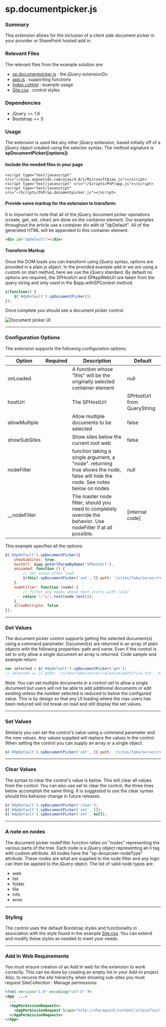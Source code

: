 # sp.documentpicker.js #

### Summary ###

This extension allows for the inclusion of a client side document picker in your provider or SharePoint hosted add in.

### Relevant Files ###

The relevant files from the example solution are:

- [sp.documentpicker.js](Core.JQueryWeb/Scripts/PnP/sp.documentpicker.js) : the jQuery extensionDc
- [app.js](Core.JQueryWeb/Scripts/PnP/app.js) : supporting functions
- [Index.cshtml](Core.JQueryWeb/Views/Home/Index.cshtml) : example usage
- [Site.css](Core.JQueryWeb/Content/Site.css) : control styles

### Dependencies ###

- jQuery >= 1.8
- Bootstrap >= 3

### Usage ###

The extension is used like any other jQuery extension, based initially off of a jQuery object created using the selector syntax. The method signature is **spDocumentPicker([options])**

#### Include the needed files in your page ####

```ASPX
<script type="text/javascript" src="//ajax.aspnetcdn.com/ajax/4.0/1/MicrosoftAjax.js"></script>
<script type="text/javascript" src="~/Scripts/PnP/app.js"></script>
<script type="text/javascript" src="~/Scripts/PnP/sp.documentpicker.js"></script>
```

#### Provide some markup for the extension to transform: ####

It is important to note that all of the jQuery document picker operations (create, get, set, clear) are done on the container element. Our examples throughout the article use a container div with id "dpDefault". All of the generated HTML will be appended to this container element.

```HTML
<div id="dpDefault"></div>
```

#### Transform Markup ####

Once the DOM loads you can transform using jQuery syntax, options are provided in a plain js object. In the provided example add in we are using a custom on start method, here we use the jQuery standard. By default no options are required, the SPHostUrl and SPAppWebUrl are taken from the query string and only used in the $app.withSPContext method.

```JavaScript
$(function() {
    $('#dpDefault').spDocumentPicker();
});
```

Once complete you should see a document picker control.

![Document picker UI](http://i.imgur.com/eBFmjwq.png)

----------

### Configuration Options ###

The extension supports the following configuration options:

**Option** | **Required** | **Description** | **Default**
---- | ---- | ---- | ----
onLoaded |  | A function whose "this" will be the originally selected container element | null
hostUrl |  | The SPHostUrl | SPHostUrl from QueryString
allowMultiple |  | Allow multiple documents to be selected | false
showSubSites |  | Show sites below the current root web | false
nodeFilter |  | function taking a single argument, a "node". returning true shows the node, false will hide the node. See notes below on nodes | null
__nodeFilter |  | The master node filter, should you need to completely override the behavior. Use nodeFilter if at all possible. | [internal code]

This example specifies all the options:

```JavaScript
$('#dpDefault').spDocumentPicker({
    showSubSites: true,
    hostUrl: $app.getUrlParamByName('SPHostUrl'),
    onLoaded: function () {
        // set value after load
        $(this).spDocumentPicker('set', [{ path: '/sites/fake/server/relative/path/file.txt', name: 'File Name' }])
    },
    nodeFilter: function (node) {
        // filter any nodes whose text starts with [a|A]
        return !/^a/i.test(node.text());
    },
    allowMultiple: false
});
```

----------

### Get Values ###

The document picker control supports getting the selected document(s) using a command parameter. Document(s) are returned in an array of plain objects with the following properties: path and name. Even if the control is set to only allow a single document an array is returned. Code sample and example return:

```JavaScript
var selected = $('#dpDefault').spDocumentPicker('get');
// selected == [{ path: '/sites/fake/server/relative/path/file.txt', name: 'File Name' }]
```

Note: You can set multiple documents in a control set to allow a single document but users will not be able to add additional documents or edit existing unless the number selected is reduced to below the configured value. This is by design so that any UI loading where the max users has been reduced will not break on load and still display the set values.

----------

### Set Values ###

Similarly you can set the control's value using a command parameter and the new values. Any values supplied will replace the values in the control. When setting the control you can supply an array or a single object.

```JavaScript
$('#dpDefault').spDocumentPicker('set', [{ path: '/sites/fake/server/relative/path/file.txt', name: 'File Name' }]);
```

----------

### Clear Values ###

The syntax to clear the control's value is below. This will clear all values from the control. You can also use set to clear the control, the three lines below accomplish the same thing. It is suggested to use the clear syntax should this behavior change in future releases.

```JavaScript
$('#dpDefault').spDocumentPicker('clear');
$('#dpDefault').spDocumentPicker('set', []);
$('#dpDefault').spDocumentPicker('set', null);
```

----------

### A note on nodes ###

The document picker nodeFilter function relies on "nodes" representing the various parts of the tree. Each node is a jQuery object representing an li tag with custom attribute. All nodes have the "sp-docpicker-nodeType" attribute. These nodes are what are supplied to the node filter and any logic can then be applied to the jQuery object. The list of valid node types are:

- web
- list
- folder
- file
- info
- error

----------

### Styling ###

The control uses the default Bootstrap styles and functionality in association with the style found in the example [Site.css](Core.JQueryWeb/Content/Site.css). You can extend and modify these styles as needed to meet your needs.


----------

### Add In Web Requirements ###

You must ensure creation of an Add In web for the extension to work correctly. This can be done by creating an empty list in your Add-In project. Also, to recurse the site hierarchy when showing sub-sites you must request SiteCollection : Manage permissions:

```XML
<?xml version="1.0" encoding="utf-8" ?>
<App  ...>
  ...
  <AppPermissionRequests>
    <AppPermissionRequest Scope="http://sharepoint/content/sitecollection" Right="Manage" />
  </AppPermissionRequests>
</App>
```